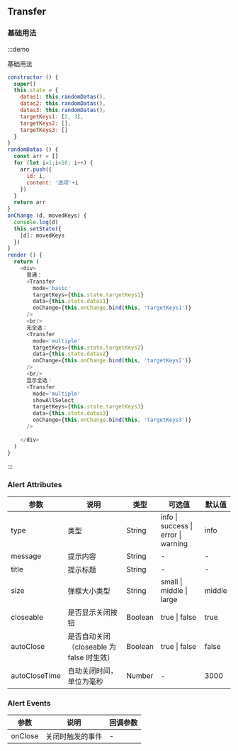 ## Transfer


### 基础用法

:::demo

基础用法

```js
constructor () {
  super()
  this.state = {
    datas1: this.randomDatas(),
    datas2: this.randomDatas(),
    datas3: this.randomDatas(),
    targetKeys1: [2, 3],
    targetKeys2: [],
    targetKeys3: []
  }
}
randomDatas () {
  const arr = []
  for (let i=1;i<16; i++) {
    arr.push({
      id: i,
      content: '选项'+i
    })
  }
  return arr
}
onChange (d, movedKeys) {
  console.log(d)
  this.setState({
    [d]: movedKeys
  })
}
render () {
  return (
    <div>
      普通：
      <Transfer 
        mode='basic'
        targetKeys={this.state.targetKeys1}
        data={this.state.datas1}
        onChange={this.onChange.bind(this, 'targetKeys1')}
      />
      <br/>
      无全选：
      <Transfer 
        mode='multiple'
        targetKeys={this.state.targetKeys2}
        data={this.state.datas2}
        onChange={this.onChange.bind(this, 'targetKeys2')}
      />
      <br/>
      显示全选：
      <Transfer 
        mode='multiple'
        showAllSelect
        targetKeys={this.state.targetKeys3}
        data={this.state.datas3}
        onChange={this.onChange.bind(this, 'targetKeys3')}
      />
      
    </div>
  )
}
```
:::



### Alert Attributes

| 参数 | 说明 | 类型 | 可选值 | 默认值 |
| -------- | ----- | ---- | ---- | ---- |
| type | 类型 | String | info \| success \| error \| warning | info |
| message | 提示内容 | String | - | - |
| title | 提示标题 | String | - | - |
| size | 弹框大小类型 | String | small \| middle \| large | middle |
| closeable | 是否显示关闭按钮 | Boolean | true  \| false | true |
| autoClose |  是否自动关闭（closeable 为 false 时生效） | Boolean | true  \| false |  false |
| autoCloseTime | 自动关闭时间，单位为毫秒 | Number | - | 3000 |


### Alert Events

| 参数 | 说明 | 回调参数
| ------- | ------- | ------- |
| onClose | 关闭时触发的事件 | - |

